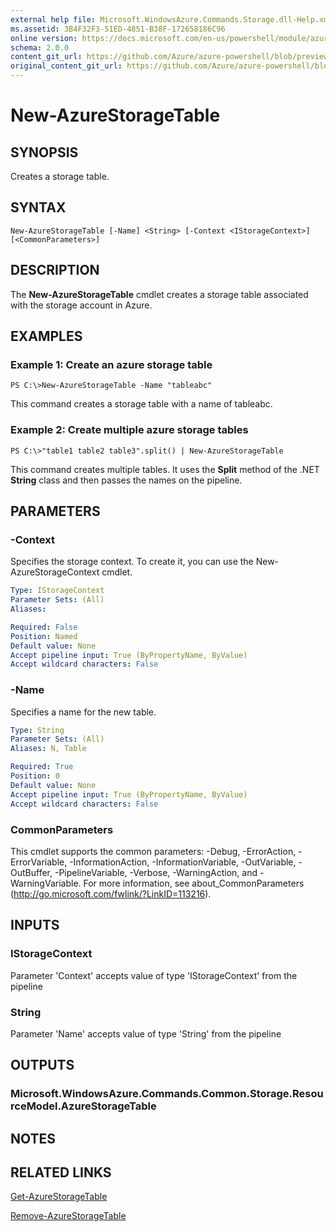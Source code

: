 ```yaml
---
external help file: Microsoft.WindowsAzure.Commands.Storage.dll-Help.xml
ms.assetid: 3B4F32F3-51ED-4851-B38F-172658186C96
online version: https://docs.microsoft.com/en-us/powershell/module/azure.storage/new-azurestoragetable
schema: 2.0.0
content_git_url: https://github.com/Azure/azure-powershell/blob/preview/src/Storage/Commands.Storage/help/New-AzureStorageTable.md
original_content_git_url: https://github.com/Azure/azure-powershell/blob/preview/src/Storage/Commands.Storage/help/New-AzureStorageTable.md
---
```


# New-AzureStorageTable

## SYNOPSIS
Creates a storage table.

## SYNTAX

```
New-AzureStorageTable [-Name] <String> [-Context <IStorageContext>] [<CommonParameters>]
```

## DESCRIPTION
The **New-AzureStorageTable** cmdlet creates a storage table associated with the storage account in Azure.

## EXAMPLES

### Example 1: Create an azure storage table
```
PS C:\>New-AzureStorageTable -Name "tableabc"
```

This command creates a storage table with a name of tableabc.

### Example 2: Create multiple azure storage tables
```
PS C:\>"table1 table2 table3".split() | New-AzureStorageTable
```

This command creates multiple tables.
It uses the **Split** method of the .NET **String** class and then passes the names on the pipeline.

## PARAMETERS

### -Context
Specifies the storage context.
To create it, you can use the New-AzureStorageContext cmdlet.

```yaml
Type: IStorageContext
Parameter Sets: (All)
Aliases: 

Required: False
Position: Named
Default value: None
Accept pipeline input: True (ByPropertyName, ByValue)
Accept wildcard characters: False
```

### -Name
Specifies a name for the new table.

```yaml
Type: String
Parameter Sets: (All)
Aliases: N, Table

Required: True
Position: 0
Default value: None
Accept pipeline input: True (ByPropertyName, ByValue)
Accept wildcard characters: False
```

### CommonParameters
This cmdlet supports the common parameters: -Debug, -ErrorAction, -ErrorVariable, -InformationAction, -InformationVariable, -OutVariable, -OutBuffer, -PipelineVariable, -Verbose, -WarningAction, and -WarningVariable. For more information, see about_CommonParameters (<http://go.microsoft.com/fwlink/?LinkID=113216>).

## INPUTS

### IStorageContext

Parameter 'Context' accepts value of type 'IStorageContext' from the pipeline

### String

Parameter 'Name' accepts value of type 'String' from the pipeline

## OUTPUTS

### Microsoft.WindowsAzure.Commands.Common.Storage.ResourceModel.AzureStorageTable

## NOTES

## RELATED LINKS

[Get-AzureStorageTable](./Get-AzureStorageTable.md)

[Remove-AzureStorageTable](./Remove-AzureStorageTable.md)


